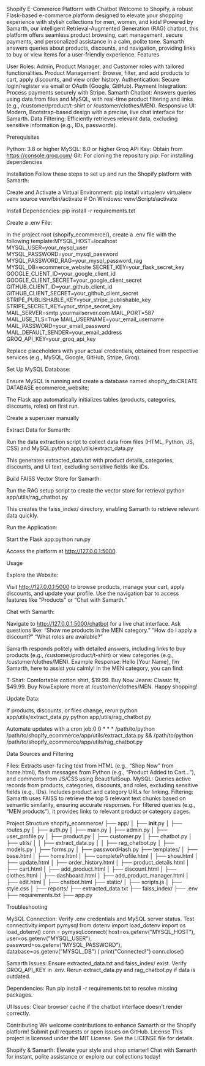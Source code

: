 Shopify E-Commerce Platform with Chatbot
Welcome to Shopify, a robust Flask-based e-commerce platform designed to elevate your shopping experience with stylish collections for men, women, and kids! Powered by Samarth, our intelligent Retrieval-Augmented Generation (RAG) chatbot, this platform offers seamless product browsing, cart management, secure payments, and personalized assistance in a calm, polite tone. Samarth answers queries about products, discounts, and navigation, providing links to buy or view items for a user-friendly experience.
Features

User Roles: Admin, Product Manager, and Customer roles with tailored functionalities.
Product Management: Browse, filter, and add products to cart, apply discounts, and view order history.
Authentication: Secure login/register via email or OAuth (Google, GitHub).
Payment Integration: Process payments securely with Stripe.
Samarth Chatbot: Answers queries using data from files and MySQL, with real-time product filtering and links (e.g., /customer/product/t-shirt or /customer/clothes/MEN).
Responsive UI: Modern, Bootstrap-based design with a precise, live chat interface for Samarth.
Data Filtering: Efficiently retrieves relevant data, excluding sensitive information (e.g., IDs, passwords).

Prerequisites

Python: 3.8 or higher
MySQL: 8.0 or higher
Groq API Key: Obtain from https://console.groq.com/
Git: For cloning the repository
pip: For installing dependencies

Installation
Follow these steps to set up and run the Shopify platform with Samarth:

Create and Activate a Virtual Environment:
pip install virtualenv
virtualenv venv
source venv/bin/activate # On Windows: venv\Scripts\activate

Install Dependencies:
pip install -r requirements.txt

Create a .env File:

In the project root (shopify_ecommerce/), create a .env file with the following template:MYSQL_HOST=localhost
MYSQL_USER=your_mysql_user
MYSQL_PASSWORD=your_mysql_password
MYSQL_PASSWORD_RAG=your_mysql_password_rag
MYSQL_DB=ecommerce_website
SECRET_KEY=your_flask_secret_key
GOOGLE_CLIENT_ID=your_google_client_id
GOOGLE_CLIENT_SECRET=your_google_client_secret
GITHUB_CLIENT_ID=your_github_client_id
GITHUB_CLIENT_SECRET=your_github_client_secret
STRIPE_PUBLISHABLE_KEY=your_stripe_publishable_key
STRIPE_SECRET_KEY=your_stripe_secret_key
MAIL_SERVER=smtp.yourmailserver.com
MAIL_PORT=587
MAIL_USE_TLS=True
MAIL_USERNAME=your_email_username
MAIL_PASSWORD=your_email_password
MAIL_DEFAULT_SENDER=your_email_address
GROQ_API_KEY=your_groq_api_key

Replace placeholders with your actual credentials, obtained from respective services (e.g., MySQL, Google, GitHub, Stripe, Groq).

Set Up MySQL Database:

Ensure MySQL is running and create a database named shopify_db:CREATE DATABASE ecommerce_website;

The Flask app automatically initializes tables (products, categories, discounts, roles) on first run.

Create a superuser manually

Extract Data for Samarth:

Run the data extraction script to collect data from files (HTML, Python, JS, CSS) and MySQL:python app/utils/extract_data.py

This generates extracted_data.txt with product details, categories, discounts, and UI text, excluding sensitive fields like IDs.

Build FAISS Vector Store for Samarth:

Run the RAG setup script to create the vector store for retrieval:python app/utils/rag_chatbot.py

This creates the faiss_index/ directory, enabling Samarth to retrieve relevant data quickly.

Run the Application:

Start the Flask app:python run.py

Access the platform at http://127.0.0.1:5000.

Usage

Explore the Website:

Visit http://127.0.0.1:5000 to browse products, manage your cart, apply discounts, and update your profile.
Use the navigation bar to access features like “Products” or “Chat with Samarth.”

Chat with Samarth:

Navigate to http://127.0.0.1:5000/chatbot for a live chat interface.
Ask questions like:
“Show me products in the MEN category.”
“How do I apply a discount?”
“What roles are available?”

Samarth responds politely with detailed answers, including links to buy products (e.g., /customer/product/t-shirt) or view categories (e.g., /customer/clothes/MEN).
Example Response:
Hello [Your Name], I’m Samarth, here to assist you calmly! In the MEN category, you can find:

T-Shirt: Comfortable cotton shirt, $19.99. Buy Now
Jeans: Classic fit, $49.99. Buy NowExplore more at /customer/clothes/MEN. Happy shopping!

Update Data:

If products, discounts, or files change, rerun:python app/utils/extract_data.py
python app/utils/rag_chatbot.py

Automate updates with a cron job:0 0 \* \* \* /path/to/python /path/to/shopify_ecommerce/app/utils/extract_data.py && /path/to/python /path/to/shopify_ecommerce/app/utils/rag_chatbot.py

Data Sources and Filtering

Files: Extracts user-facing text from HTML (e.g., “Shop Now” from home.html), flash messages from Python (e.g., “Product Added to Cart…”), and comments from JS/CSS using BeautifulSoup.
MySQL: Queries active records from products, categories, discounts, and roles, excluding sensitive fields (e.g., IDs). Includes product and category URLs for linking.
Filtering: Samarth uses FAISS to retrieve the top 5 relevant text chunks based on semantic similarity, ensuring accurate responses. For filtered queries (e.g., “MEN products”), it provides links to relevant product or category pages.

Project Structure
shopify_ecommerce/
├── app/
│ ├── **init**.py
│ ├── routes.py
│ ├── auth.py
│ ├── main.py
│ ├── admin.py
│ ├── user_profile.py
│ ├── product.py
│ ├── customer.py
│ ├── chatbot.py
│ ├── utils/
│ │ ├── extract_data.py
│ │ ├── rag_chatbot.py
│ ├── models.py
│ ├── forms.py
│ ├── passwordHash.py
├── templates/
│ ├── base.html
│ ├── home.html
│ ├── completeProfile.html
│ ├── show.html
│ ├── update.html
│ ├── order_history.html
│ ├── product_details.html
│ ├── cart.html
│ ├── add_product.html
│ ├── discount.html
│ ├── clothes.html
│ ├── dashboard.html
│ ├── add_product_manager.html
│ ├── edit.html
│ ├── chatbot.html
├── static/
│ ├── scripts.js
│ ├── style.css
│ ├── reports/
├── extracted_data.txt
├── faiss_index/
├── .env
├── requirements.txt
├── app.py

Troubleshooting

MySQL Connection:
Verify .env credentials and MySQL server status.
Test connectivity:import pymysql
from dotenv import load_dotenv
import os
load_dotenv()
conn = pymysql.connect(
host=os.getenv("MYSQL_HOST"),
user=os.getenv("MYSQL_USER"),
password=os.getenv("MYSQL_PASSWORD"),
database=os.getenv("MYSQL_DB")
)
print("Connected!")
conn.close()

Samarth Issues:
Ensure extracted_data.txt and faiss_index/ exist.
Verify GROQ_API_KEY in .env.
Rerun extract_data.py and rag_chatbot.py if data is outdated.

Dependencies:
Run pip install -r requirements.txt to resolve missing packages.

UI Issues:
Clear browser cache if the chatbot interface doesn’t render correctly.

Contributing
We welcome contributions to enhance Samarth or the Shopify platform! Submit pull requests or open issues on GitHub.
License
This project is licensed under the MIT License. See the LICENSE file for details.

Shopify & Samarth: Elevate your style and shop smarter! Chat with Samarth for instant, polite assistance or explore our collections today!
